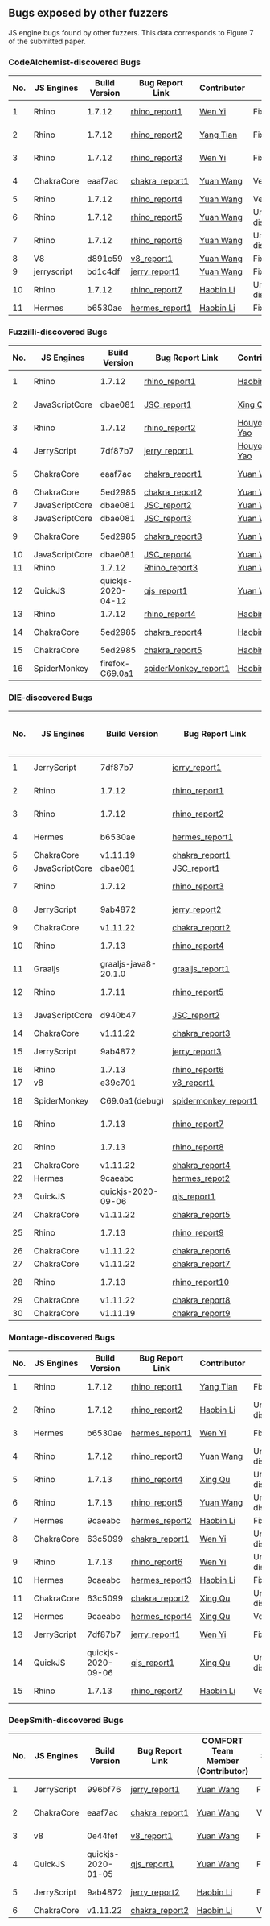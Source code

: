 
## Bugs exposed by other fuzzers <br id="otherfuzzer">
JS engine bugs found by other fuzzers. This data corresponds to Figure 7 of the submitted paper. 

### CodeAlchemist-discovered Bugs

| No.  | JS Engines  | Build Version | Bug Report Link                                              | Contributor                                | State            | Remarks              |
| ---- | ----------- | ------------- | ------------------------------------------------------------ | ------------------------------------------ | ---------------- | -------------------- |
| 1    | Rhino       | 1.7.12        | [rhino_report1](https://github.com/mozilla/rhino/issues/725) | [Wen Yi](https://github.com/YiWen-y)       | Fixed            | Duplicated test case |
| 2    | Rhino       | 1.7.12        | [rhino_report2](https://github.com/mozilla/rhino/issues/665) | [Yang Tian](https://github.com/ty5491003)  | Fixed            | Duplicated test case |
| 3    | Rhino       | 1.7.12        | [rhino_report3](https://github.com/mozilla/rhino/issues/639) | [Wen Yi](https://github.com/YiWen-y)       | Fixed            | Duplicated test case |
| 4    | ChakraCore  | eaaf7ac       | [chakra_report1](https://github.com/microsoft/ChakraCore/issues/6342) | [Yuan Wang](https://github.com/YuanWangC)  | Verified         | Duplicated test case |
| 5    | Rhino       | 1.7.12        | [rhino_report4](https://github.com/mozilla/rhino/issues/765) | [Yuan Wang](https://github.com/YuanWangC)  | Verified         |                      |
| 6    | Rhino       | 1.7.12        | [rhino_report5](https://github.com/mozilla/rhino/issues/766) | [Yuan Wang](https://github.com/YuanWangC)  | Under discussion |                      |
| 7    | Rhino       | 1.7.12        | [rhino_report6](https://github.com/mozilla/rhino/issues/764) | [Yuan Wang](https://github.com/YuanWangC)  | Under discussion |                      |
| 8    | V8          | d891c59       | [v8_report1](https://bugs.chromium.org/p/v8/issues/detail?id=10908) | [Yuan Wang](https://github.com/YuanWangC)  | Fixed            |                      |
| 9    | jerryscript | bd1c4df       | [jerry_report1](https://github.com/jerryscript-project/jerryscript/issues/4192) | [Yuan Wang](https://github.com/YuanWangC)  | Fixed            |                      |
| 10   | Rhino       | 1.7.12        | [rhino_report7](https://github.com/mozilla/rhino/issues/762) | [Haobin Li](https://github.com/Haobin-Lee) | Under discussion |                      |
| 11   | Hermes      | b6530ae       | [hermes_report1](https://github.com/facebook/hermes/issues/349) | [Haobin Li](https://github.com/Haobin-Lee) | Fixed            |                      |

### Fuzzilli-discovered Bugs

| No.  | JS Engines     | Build Version      | Bug Report Link                                              | Contributor                                | State            | Remarks              |
| ---- | -------------- | ------------------ | ------------------------------------------------------------ | ------------------------------------------ | ---------------- | -------------------- |
| 1    | Rhino          | 1.7.12             | [rhino_report1](https://github.com/mozilla/rhino/issues/719) | [Haobin Li](https://github.com/Haobin-Lee) | Under discussion | Duplicated test case |
| 2    | JavaScriptCore | dbae081            | [JSC_report1](https://bugs.webkit.org/show_bug.cgi?id=212730) | [Xing Qu](https://github.com/QuXing9)      | Fixed            | Duplicated test case |
| 3    | Rhino          | 1.7.12             | [rhino_report2](https://github.com/mozilla/rhino/issues/688) | [Houyou Yao](https://github.com/YaoHouyou) | Fixed            | Duplicated test case |
| 4    | JerryScript    | 7df87b7            | [jerry_report1](https://github.com/NWU-NISL-Fuzzing/COMFORT/blob/main/artifact_evaluation/data/Bugs/local-bugs/jerryscript/No.86.png)            | [Houyou Yao](https://github.com/YaoHouyou) | Fixed            | Duplicated test case |
| 5    | ChakraCore     | eaaf7ac            | [chakra_report1](https://github.com/microsoft/ChakraCore/issues/6342) | [Yuan Wang](https://github.com/YuanWangC)  | Verified         | Duplicated test case |
| 6    | ChakraCore     | 5ed2985            | [chakra_report2](https://github.com/microsoft/ChakraCore/issues/6505) | [Yuan Wang](https://github.com/YuanWangC)  | Verified         |                      |
| 7    | JavaScriptCore | dbae081            | [JSC_report2](https://bugs.webkit.org/show_bug.cgi?id=217051) | [Yuan Wang](https://github.com/YuanWangC)  | Fixed            |                      |
| 8    | JavaScriptCore | dbae081            | [JSC_report3](https://bugs.webkit.org/show_bug.cgi?id=216816) | [Yuan Wang](https://github.com/YuanWangC)  | Verified         |                      |
| 9    | ChakraCore     | 5ed2985            | [chakra_report3](https://github.com/microsoft/ChakraCore/issues/6507) | [Yuan Wang](https://github.com/YuanWangC)  | Under discussion |                      |
| 10   | JavaScriptCore | dbae081            | [JSC_report4](https://bugs.webkit.org/show_bug.cgi?id=216817) | [Yuan Wang](https://github.com/YuanWangC)  | Fixed            |                      |
| 11   | Rhino          | 1.7.12             | [Rhino_report3](https://github.com/mozilla/rhino/issues/770) | [Yuan Wang](https://github.com/YuanWangC)  | Fixed            |                      |
| 12   | QuickJS        | quickjs-2020-04-12 | [qjs_report1](https://github.com/NWU-NISL-Fuzzing/COMFORT/blob/main/artifact_evaluation/data/Bugs/local-bugs%20-%20other_fuzzers/Fuzzilli/No.12.png) | [Yuan Wang](https://github.com/YuanWangC)  | Under discussion | Previous version     |
| 13   | Rhino          | 1.7.12             | [rhino_report4](https://github.com/mozilla/rhino/issues/768) | [Haobin Li](https://github.com/Haobin-Lee) | Fixed            |                      |
| 14   | ChakraCore     | 5ed2985            | [chakra_report4](https://github.com/microsoft/ChakraCore/issues/6502) | [Haobin Li](https://github.com/Haobin-Lee) | Under discussion |                      |
| 15   | ChakraCore     | 5ed2985            | [chakra_report5](https://github.com/microsoft/ChakraCore/issues/6503) | [Haobin Li](https://github.com/Haobin-Lee) | Fixed            |                      |
| 16   | SpiderMonkey   | firefox-C69.0a1    | [spiderMonkey_report1](https://bugzilla.mozilla.org/show_bug.cgi?id=1666986) | [Haobin Li](https://github.com/Haobin-Lee) | Fixed            |                      |


### DIE-discovered Bugs

| No.  | JS Engines     | Build Version        | Bug Report Link                                              | COMFORT Team Member (Contributor)          | State            | Remarks              |
| ---- | -------------- | -------------------- | ------------------------------------------------------------ | ------------------------------------------ | ---------------- | -------------------- |
| 1    | JerryScript    | 7df87b7              | [jerry_report1](https://github.com/jerryscript-project/jerryscript/issues/3229) | [Houyou Yao](https://github.com/YaoHouyou) | Fixed            | Duplicated test case |
| 2    | Rhino          | 1.7.12               | [rhino_report1](https://github.com/mozilla/rhino/issues/687) | [Houyou Yao](https://github.com/YaoHouyou) | Under discussion | Duplicated test case |
| 3    | Rhino          | 1.7.12               | [rhino_report2](https://github.com/mozilla/rhino/issues/698) | [Yuan Wang](https://github.com/YuanWangC)  | Fixed            | Duplicated test case |
| 4    | Hermes         | b6530ae              | [hermes_report1](https://github.com/facebook/hermes/issues/277) | [Wen Yi](https://github.com/YiWen-y)       | Fixed            | Duplicated test case |
| 5    | ChakraCore     | v1.11.19             | [chakra_report1](https://github.com/microsoft/ChakraCore/issues/6505) | [Yuan Wang](https://github.com/YuanWangC)  | Verified         |                      |
| 6    | JavaScriptCore | dbae081              | [JSC_report1](https://bugs.webkit.org/show_bug.cgi?id=217051) | [Yuan Wang](https://github.com/YuanWangC)  | Verified         |                      |
| 7    | Rhino          | 1.7.12               | [rhino_report3](https://github.com/NWU-NISL-Fuzzing/COMFORT/blob/main/artifact_evaluation/data/Bugs/local-bugs%20-%20other_fuzzers/DIE/Rhino/No.7.png) | [Wen Yi](https://github.com/YiWen-y)       | Fixed            | Previous version     |
| 8    | JerryScript    | 9ab4872              | [jerry_report2](https://github.com/NWU-NISL-Fuzzing/COMFORT/blob/main/artifact_evaluation/data/Bugs/local-bugs%20-%20other_fuzzers/DIE/jerryscript/No.8.png) | [Wen Yi](https://github.com/YiWen-y)       | Fixed            | Previous version     |
| 9    | ChakraCore     | v1.11.22             | [chakra_report2](https://github.com/microsoft/ChakraCore/issues/6512) | [Haobin Li](https://github.com/Haobin-Lee) | Undetermined     |                      |
| 10   | Rhino          | 1.7.13               | [rhino_report4](https://github.com/mozilla/rhino/issues/773) | [Yuan Wang](https://github.com/YuanWangC)  | Under discussion     |                      |
| 11   | Graaljs        | graaljs-java8-20.1.0 | [graaljs_report1](https://github.com/graalvm/graaljs/issues/355) | [Wen Yi](https://github.com/YiWen-y)       | Fixed            |                      |
| 12   | Rhino          | 1.7.11               | [rhino_report5](https://github.com/NWU-NISL-Fuzzing/COMFORT/blob/main/artifact_evaluation/data/Bugs/local-bugs%20-%20other_fuzzers/DIE/Rhino/No.12.png) | [Haobin Li](https://github.com/Haobin-Lee) | Fixed            | Previous version     |
| 13   | JavaScriptCore | d940b47              | [JSC_report2](https://bugs.webkit.org/show_bug.cgi?id=217308) | [Wen Yi](https://github.com/YiWen-y)       | Under discussion     |                      |
| 14   | ChakraCore     | v1.11.22             | [chakra_report3](https://github.com/microsoft/ChakraCore/issues/6515) | [Wen Yi](https://github.com/YiWen-y)       | Verified         |                      |
| 15   | JerryScript    | 9ab4872              | [jerry_report3](https://github.com/NWU-NISL-Fuzzing/COMFORT/blob/main/artifact_evaluation/data/Bugs/local-bugs%20-%20other_fuzzers/DIE/jerryscript/No.15.png) | [Wen Yi](https://github.com/YiWen-y)       | Fixed            | Previous version     |
| 16   | Rhino          | 1.7.13               | [rhino_report6](https://github.com/mozilla/rhino/issues/782) | [Wen Yi](https://github.com/YiWen-y)       | Verified         |                      |
| 17   | v8             | e39c701              | [v8_report1](https://bugs.chromium.org/p/chromium/issues/detail?id=1135406) | [Wen Yi](https://github.com/YiWen-y)       | Verified         |                      |
| 18   | SpiderMonkey   | C69.0a1(debug)       | [spidermonkey_report1](https://bugzilla.mozilla.org/show_bug.cgi?id=1670158) | [Wen Yi](https://github.com/YiWen-y)       | Fixed            | Previous version     |
| 19   | Rhino          | 1.7.13               | [rhino_report7](https://github.com/mozilla/rhino/issues/777) | [Wen Yi](https://github.com/YiWen-y)       | Under discussion     |                      |
| 20   | Rhino          | 1.7.13               | [rhino_report8](https://github.com/mozilla/rhino/issues/778) | [Wen Yi](https://github.com/YiWen-y)       | Under discussion     |                      |
| 21   | ChakraCore     | v1.11.22             | [chakra_report4](https://github.com/microsoft/ChakraCore/issues/6516) | [Wen Yi](https://github.com/YiWen-y)       | Verified         |                      |
| 22   | Hermes         | 9caeabc              | [hermes_repot2](https://github.com/facebook/hermes/issues/387) | [Wen Yi](https://github.com/YiWen-y)       | Verified         |                      |
| 23   | QuickJS        | quickjs-2020-09-06   | [qjs_report1](https://github.com/NWU-NISL-Fuzzing/COMFORT/blob/main/artifact_evaluation/data/Bugs/local-bugs%20-%20other_fuzzers/DIE/quickJS/No.23.png) | [Wen Yi](https://github.com/YiWen-y)       | Verified         | Previous version     |
| 24   | ChakraCore     | v1.11.22             | [chakra_report5](https://github.com/microsoft/ChakraCore/issues/6523) | [Wen Yi](https://github.com/YiWen-y)       | Verified         |                      |
| 25   | Rhino          | 1.7.13               | [rhino_report9](https://github.com/mozilla/rhino/issues/783) | [Wen Yi](https://github.com/YiWen-y)       | Under discussion     |                      |
| 26   | ChakraCore     | v1.11.22             | [chakra_report6](https://github.com/microsoft/ChakraCore/issues/6518) | [Haobin Li](https://github.com/Haobin-Lee) | Undetermined     |                      |
| 27   | ChakraCore     | v1.11.22             | [chakra_report7](https://github.com/microsoft/ChakraCore/issues/6519) | [Haobin Li](https://github.com/Haobin-Lee) | Verified         |                      |
| 28   | Rhino          | 1.7.13               | [rhino_report10](https://github.com/mozilla/rhino/issues/781) | [Haobin Li](https://github.com/Haobin-Lee) | Under discussion     |                      |
| 29   | ChakraCore     | v1.11.22             | [chakra_report8](https://github.com/microsoft/ChakraCore/issues/6520) | [Haobin Li](https://github.com/Haobin-Lee) | Undetermined     |                      |
| 30   | ChakraCore     | v1.11.19             | [chakra_report9](https://github.com/microsoft/ChakraCore/issues/6502) | [Haobin Li](https://github.com/Haobin-Lee) | Undetermined     |                      |

### Montage-discovered Bugs

| No.  | JS Engines  | Build Version      | Bug Report Link                                              | Contributor                                | State            | Remarks              |
| ---- | ----------- | ------------------ | ------------------------------------------------------------ | ------------------------------------------ | ---------------- | -------------------- |
| 1    | Rhino       | 1.7.12             | [rhino_report1](https://github.com/mozilla/rhino/issues/665) | [Yang Tian](https://github.com/ty5491003)  | Fixed            | Duplicated test case |
| 2    | Rhino       | 1.7.12             | [rhino_report2](https://github.com/mozilla/rhino/issues/719) | [Haobin Li](https://github.com/Haobin-Lee) | Under discussion | Duplicated test case |
| 3    | Hermes      | b6530ae            | [hermes_report1](https://github.com/facebook/hermes/issues/277) | [Wen Yi](https://github.com/YiWen-y)       | Fixed            | Duplicated test case |
| 4    | Rhino       | 1.7.12             | [rhino_report3](https://github.com/mozilla/rhino/issues/774) | [Yuan Wang](https://github.com/YuanWangC)  | Under discussion |                      |
| 5    | Rhino       | 1.7.13             | [rhino_report4](https://github.com/mozilla/rhino/issues/775) | [Xing Qu](https://github.com/QuXing9)      | Under discussion |                      |
| 6    | Rhino       | 1.7.13             | [rhino_report5](https://github.com/mozilla/rhino/issues/776) | [Yuan Wang](https://github.com/YuanWangC)  | Under discussion |                      |
| 7    | Hermes      | 9caeabc            | [hermes_report2](https://github.com/facebook/hermes/issues/377) | [Haobin Li](https://github.com/Haobin-Lee) | Fixed            |                      |
| 8    | ChakraCore  | 63c5099            | [chakra_report1](https://github.com/microsoft/ChakraCore/issues/6515) | [Wen Yi](https://github.com/YiWen-y)       | Under discussion |                      |
| 9    | Rhino       | 1.7.13             | [rhino_report6](https://github.com/mozilla/rhino/issues/782) | [Wen Yi](https://github.com/YiWen-y)       | Under discussion |                      |
| 10   | Hermes      | 9caeabc            | [hermes_report3](https://github.com/facebook/hermes/issues/378) | [Haobin Li](https://github.com/Haobin-Lee) | Fixed            |                      |
| 11   | ChakraCore  | 63c5099            | [chakra_report2](https://github.com/microsoft/ChakraCore/issues/6514) | [Xing Qu](https://github.com/QuXing9)      | Under discussion |                      |
| 12   | Hermes      | 9caeabc            | [hermes_report4](https://github.com/facebook/hermes/issues/389) | [Xing Qu](https://github.com/QuXing9)      | Verified         |                      |
| 13   | JerryScript | 7df87b7            | [jerry_report1](https://github.com/NWU-NISL-Fuzzing/COMFORT/blob/main/artifact_evaluation/data/Bugs/local-bugs%20-%20other_fuzzers/Montage/No.13.png) | [Wen Yi](https://github.com/YiWen-y)       | Fixed            | Previous version     |
| 14   | QuickJS     | quickjs-2020-09-06 | [qjs_report1](https://github.com/NWU-NISL-Fuzzing/COMFORT/blob/main/artifact_evaluation/data/Bugs/local-bugs%20-%20other_fuzzers/Montage/No.14.png) | [Xing Qu](https://github.com/QuXing9)      | Under discussion | Previous version     |
| 15   | Rhino       | 1.7.13             | [rhino_report7](https://github.com/NWU-NISL-Fuzzing/COMFORT/blob/main/artifact_evaluation/data/Bugs/local-bugs%20-%20other_fuzzers/Montage/No.15.png) | [Haobin Li](https://github.com/Haobin-Lee) | Verified         | Previous version     |

### DeepSmith-discovered Bugs

| No.  | JS Engines  | Build Version      | Bug Report Link                                              | COMFORT Team Member (Contributor)          | State    | Remarks              |
| ---- | ----------- | ------------------ | ------------------------------------------------------------ | ------------------------------------------ | -------- | -------------------- |
| 1    | JerryScript | 996bf76            | [jerry_report1](https://github.com/jerryscript-project/jerryscript/issues/3473) | [Yuan Wang](https://github.com/YuanWangC)  | Fixed    | Duplicated test case |
| 2    | ChakraCore  | eaaf7ac            | [chakra_report1](https://github.com/microsoft/ChakraCore/issues/6383) | [Yuan Wang](https://github.com/YuanWangC)  | Verified | Duplicated test case |
| 3    | v8          | 0e44fef            | [v8_report1](https://bugs.chromium.org/p/v8/issues/detail?id=8088) | [Yuan Wang](https://github.com/YuanWangC)  | Fixed    | Duplicated test case |
| 4    | QuickJS     | quickjs-2020-01-05 | [qjs_report1](https://github.com/NWU-NISL-Fuzzing/COMFORT/blob/main/artifact_evaluation/data/Bugs/local-bugs/quickJS/No.29.pdf)                  | [Yuan Wang](https://github.com/YuanWangC)  | Fixed    | Duplicated test case |
| 5    | JerryScript | 9ab4872            | [jerry_report2](https://github.com/NWU-NISL-Fuzzing/COMFORT/blob/main/artifact_evaluation/data/Bugs/local-bugs%20-%20other_fuzzers/DeepSmith/jerryscript/No.5.png) | [Haobin Li](https://github.com/Haobin-Lee) | Fixed    | Previous version     |
| 6    | ChakraCore  | v1.11.22           | [chakra_report2](https://github.com/NWU-NISL-Fuzzing/COMFORT/blob/main/artifact_evaluation/data/Bugs/local-bugs%20-%20other_fuzzers/DeepSmith/ChakraCore/No.6.png) | [Haobin Li](https://github.com/Haobin-Lee) | Verified |                      |
